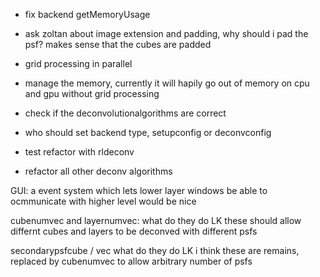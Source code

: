 - fix backend getMemoryUsage


- ask zoltan about image extension and padding, why should i pad the psf? makes sense that the cubes are padded
- grid processing in parallel
- manage the memory, currently it will hapily go out of memory on cpu and gpu without grid processing
- check if the deconvolutionalgorithms are correct
- who should set backend type, setupconfig or deconvconfig

- test refactor with rldeconv

- refactor all other deconv algorithms



GUI:
a event system which lets lower layer windows be able to ocmmunicate with higher level would be nice







cubenumvec and layernumvec: what do they do
 LK these should allow differnt cubes and layers to be deconved with different psfs

secondarypsfcube / vec what do they do
 LK i think these are remains, replaced by cubenumvec to allow arbitrary number of psfs





